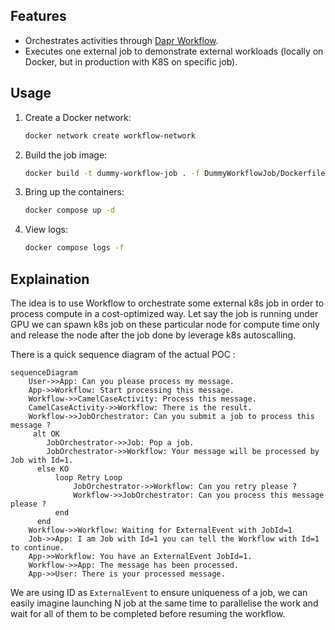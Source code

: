 ## Features
- Orchestrates activities through [Dapr Workflow](https://docs.dapr.io/developing-applications/building-blocks/workflow/workflow-overview/).
- Executes one external job to demonstrate external workloads (locally on Docker, but in production with K8S on specific job).

## Usage
1. Create a Docker network:
   ```bash
   docker network create workflow-network
   ```
2. Build the job image:
   ```bash
   docker build -t dummy-workflow-job . -f DummyWorkflowJob/Dockerfile 
   ```
3. Bring up the containers:
   ```bash
   docker compose up -d
   ```
4. View logs:
   ```bash
   docker compose logs -f
   ```

## Explaination

The idea is to use Workflow to orchestrate some external k8s job in order to process compute in a cost-optimized way. Let say the job is running under GPU we can spawn k8s job on these particular node for compute time only and release the node after the job done by leverage k8s autoscalling.

There is a quick sequence diagram of the actual POC :

```mermaid
sequenceDiagram
	User->>App: Can you please process my message.
	App->>Workflow: Start processing this message.
	Workflow->>CamelCaseActivity: Process this message.
    CamelCaseActivity->>Workflow: There is the result.
	Workflow->>JobOrchestrator: Can you submit a job to process this message ?
	 alt OK
        JobOrchestrator->>Job: Pop a job.
        JobOrchestrator->>Workflow: Your message will be processed by Job with Id=1.
	  else KO
	      loop Retry Loop
	          JobOrchestrator->>Workflow: Can you retry please ?
	          Workflow->>JobOrchestrator: Can you process this message please ?
	      end
	  end
	Workflow->>Workflow: Waiting for ExternalEvent with JobId=1
    Job->>App: I am Job with Id=1 you can tell the Workflow with Id=1 to continue.
	App->>Workflow: You have an ExternalEvent JobId=1. 
	Workflow->>App: The message has been processed.
	App->>User: There is your processed message.
```

We are using ID as `ExternalEvent` to ensure uniqueness of a job, we can easily imagine launching N job at the same time to parallelise the work and wait for all of them to be completed before resuming the workflow.